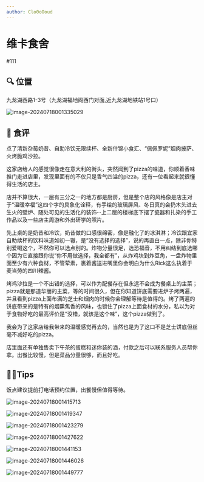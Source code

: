 ```yaml
---
author: Clo0oOoud
---
```


# 维卡食舍

#111

## :mag: 位置

九龙湖西路1-3号（九龙湖福地阁西门对面,近九龙湖地铁站1号口）

![image-20240718001335029](https://s2.loli.net/2024/07/18/X6waV8mtdSPqsuN.png)

## 🌰 食评

点了清新杂莓奶昔、自助冷饮无限续杯、全新什锦小食汇、“佩佩罗妮”烟肉披萨、火烤脆鸡沙拉。

这家店给人的感觉很像走在意大利的街头，突然闻到了pizza的味道，你顺着香味推门走进店里，发现里面有的不仅只是香气四溢的pizza，还有一位看起来就很懂得生活的店主。

店并不算很大，一层有三分之一的地方都是厨房，但是整个店的风格像是店主对于“温暖幸福”这四个字的具象化诠释，有手绘的玻璃屏风、冬日真的会扔木头进去生火的壁炉、随处可见的生活化的装饰···上二层的楼梯底下摆了瓷器和扎染的手工作品以及一些店主周游和外出研学的照片。

先上桌的是奶昔和冷饮，奶昔做的口感很绵密，像是融化了的冰淇淋；冷饮跟宜家自助续杯的饮料味道如初一辙，是“没有选择的选择”，说的再直白一点，除非你特别爱喝这个，不然你可以选点别的。炸物分量很足，选恐福音，不用纠结到底选哪个因为它直接跟你说“你不用做选择，我全都有”，从炸鸡块到炸豆角，一盘炸物里面至少有六种食材，不管荤素，裹着酱送进嘴里你会明白为什么Rick这么执着于麦当劳的四川辣酱。

烤鸡沙拉是一个不出错的选择，可以作为配餐存在但永远不会成为餐桌上的主菜；pizza就是那道华丽的主菜，等的时间很久，但在你知道饼底需要进炉子烤两遍，并且看到pizza上面布满的芝士和烟肉的时候你会理解等待是值得的。烤了两遍的饼底带来的是特有的烟熏焦香的风味，也锁住了pizza上面食材的水分，私以为对于食物好吃的最高评价是“没错，就该是这个味”，这个pizza做到了。

我会为了这家店给我带来的温暖感觉再去的，当然也是为了这口不是芝士饼底但丝毫不减好吃的pizza。

店里面还有单独售卖下午茶的蛋糕和迷你装的酒，付款之后可以联系服务人员帮你拿。出餐比较慢，但是菜品分量很够，而且好吃。

## :tipping_hand_man:Tips

饭点建议提前打电话预约位置，出餐慢但值得等待。

![image-20240718001415713](https://s2.loli.net/2024/07/18/2rxlcXdQiM5mH7S.png)

![image-20240718001419347](https://s2.loli.net/2024/07/18/cn5bEPUI8F7ajG9.png)



![image-20240718001423279](https://s2.loli.net/2024/07/18/TIH52aXBb1G684d.png)

![image-20240718001427622](https://s2.loli.net/2024/07/18/OxXJr5QWcSKGyZN.png)

![image-20240718001441153](https://s2.loli.net/2024/07/18/iBaeHL1ct3MEz6x.png)

![image-20240718001446026](https://s2.loli.net/2024/07/18/9B1ANdnxpCgaKRH.png)

![image-20240718001449777](https://s2.loli.net/2024/07/18/VacrktMX51Oix3l.png)

